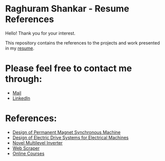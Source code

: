 # Raghuram Shankar - Resume References

Hello! Thank you for your interest. 

This repository contains the references to the projects and work presented in my [resume](https://github.com/raghuramshankar/resume/blob/master/r-shankar-resume-latest.pdf).

# Please feel free to contact me through:

- [Mail](mailto:raghuram.shankar98@gmail.com)
- [LinkedIn](https://www.linkedin.com/in/raghuramshankar)

# References:
- [Design of Permanent Magnet Synchronous Machine](https://github.com/raghuramshankar/electrical-machines-design-and-analysis-ENM056)
- [Design of Electric Drive Systems for Electrical Machines](https://github.com/raghuramshankar/electric-drive-systems-ENM076)
- [Novel Multilevel Inverter](https://github.com/raghuramshankar/multilevel-inverter)
- [Web Scraper](https://github.com/raghuramshankar/web-scraper)
- [Online Courses](https://github.com/raghuramshankar/resume/tree/master/online-courses-certificates)
